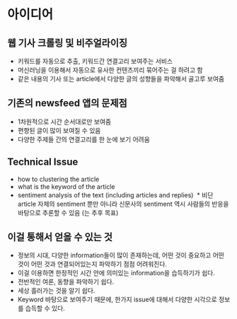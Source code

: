 # 아이디어

## 웹 기사 크롤링 및 비주얼라이징
* 키워드를 자동으로 추출, 키워드간 연결고리 보여주는 서비스
* 머신러닝을 이용해서 자동으로 유사한 컨텐츠끼리 묶어주는 걸 하려고 함
* 같은 내용의 기사 또는 article에서 다양한 글의 성향들을 파악해서 골고루 보여줌

## 기존의 newsfeed 앱의 문제점
* 1차원적으로 시간 순서대로만 보여줌
* 편향된 글이 많이 보여질 수 있음
* 다양한 주제들 간의 연결고리를 한 눈에 보기 어려움

## Technical Issue
* how to clustering the article
* what is the keyword of the article
* sentiment analysis of the text (including articles and replies)
  * 비단 article 자체의 sentiment 뿐만 아니라 신문사의 sentiment 역시 사람들의 반응을 바탕으로 추론할 수 있음 (는 추후 목표)

## 이걸 통해서 얻을 수 있는 것  
* 정보의 시대, 다양한 information들이 많이 존재하는데, 어떤 것이 중요하고 어떤 것이 어떤 것과 연결되어있는지 파악하기 점점 어려워진다.
* 이걸 이용하면 한정적인 시간 안에 의미있는 information을 습득하기가 쉽다. 
* 전반적인 여론, 동향을 파악하기 쉽다. 
* 세상 흘러가는 것을 알기 쉽다.
* Keyword 바탕으로 보여주기 때문에, 한가지 issue에 대해서 다양한 시각으로 정보를 습득할 수 있다. 
